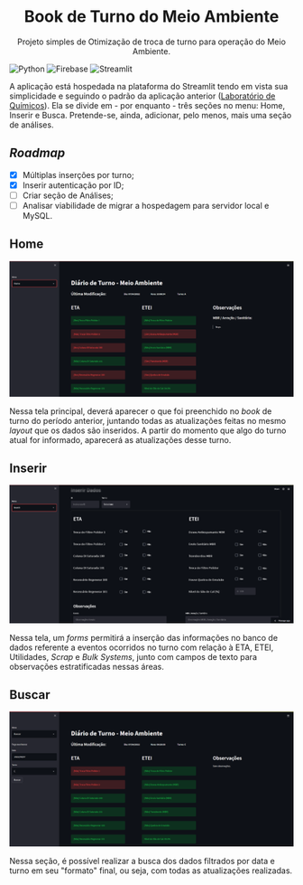 <h1 style="text-align:center">Book de Turno do Meio Ambiente</h1>
<p style="text-align:center">Projeto simples de Otimização de troca de turno para operação do Meio Ambiente.</p>

![Python](https://img.shields.io/badge/python-3670A0?style=for-the-badge&logo=python&logoColor=ffdd54) 	![Firebase](https://img.shields.io/badge/firebase-%23039BE5.svg?style=for-the-badge&logo=firebase) ![Streamlit](https://img.shields.io/badge/Streamlit-FF4B4B?style=for-the-badge&logo=Streamlit&logoColor=white)

A aplicação está hospedada na plataforma do Streamlit tendo em vista sua simplicidade e seguindo o padrão da aplicação anterior ([Laboratório de Químicos](https://github.com/thinklm/lab-shift-change)).
Ela se divide em - por enquanto - três seções no menu: Home, Inserir e Busca. Pretende-se, ainda, adicionar, pelo menos, mais uma seção de análises.

## _Roadmap_

- [x] Múltiplas inserções por turno;
- [x] Inserir autenticação por ID;
- [ ] Criar seção de Análises;
- [ ] Analisar viabilidade de migrar a hospedagem para servidor local e MySQL.

## Home

![Home](https://github.com/thinklm/ma-shift-change/blob/main/img/home_screenshot.png)

Nessa tela principal, deverá aparecer o que foi preenchido no _book_ de turno do período anterior, juntando todas as atualizações feitas no mesmo _layout_ que os dados são inseridos.
A partir do momento que algo do turno atual for informado, aparecerá as atualizações desse turno.

## Inserir

![Inserir](https://github.com/thinklm/ma-shift-change/blob/main/img/inserir_screenshot.png)

Nessa tela, um _forms_ permitirá a inserção das informações no banco de dados referente a eventos ocorridos no turno com relação à ETA, ETEI, Utilidades, _Scrap_ e _Bulk Systems_, junto com campos de texto para observações estratificadas nessas áreas.

## Buscar

![Buscar](https://github.com/thinklm/ma-shift-change/blob/main/img/buscar_screenshot.png)

Nessa seção, é possível realizar a busca dos dados filtrados por data e turno em seu "formato" final, ou seja, com todas as atualizações realizadas.

